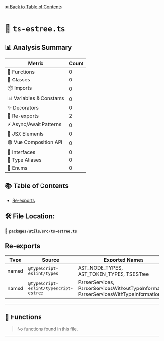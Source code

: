 [⬅️ Back to Table of Contents](../../../index.md)

# 📄 `ts-estree.ts`

## 📊 Analysis Summary

| Metric | Count |
|--------|-------|
| 🔧 Functions | 0 |
| 🧱 Classes | 0 |
| 📦 Imports | 0 |
| 📊 Variables & Constants | 0 |
| ✨ Decorators | 0 |
| 🔄 Re-exports | 2 |
| ⚡ Async/Await Patterns | 0 |
| 💠 JSX Elements | 0 |
| 🟢 Vue Composition API | 0 |
| 📐 Interfaces | 0 |
| 📑 Type Aliases | 0 |
| 🎯 Enums | 0 |

## 📚 Table of Contents

- [Re-exports](#re-exports)

## 🛠️ File Location:
📂 **`packages/utils/src/ts-estree.ts`**

## Re-exports

| Type | Source | Exported Names |
|------|--------|----------------|
| named | `@typescript-eslint/types` | AST_NODE_TYPES, AST_TOKEN_TYPES, TSESTree |
| named | `@typescript-eslint/typescript-estree` | ParserServices, ParserServicesWithoutTypeInformation, ParserServicesWithTypeInformation |


---

## 🔧 Functions

> No functions found in this file.


---